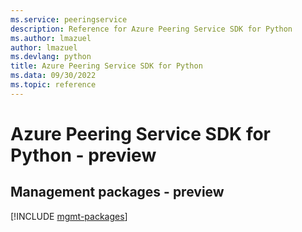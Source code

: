 ```yaml
---
ms.service: peeringservice
description: Reference for Azure Peering Service SDK for Python
ms.author: lmazuel
author: lmazuel
ms.devlang: python
title: Azure Peering Service SDK for Python
ms.data: 09/30/2022
ms.topic: reference
---
```

# Azure Peering Service SDK for Python - preview

## Management packages - preview
[!INCLUDE [mgmt-packages](peering-service-mgmt-index.md)]
